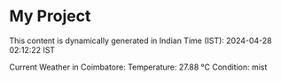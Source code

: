 # My Project

This content is dynamically generated in Indian Time (IST): 2024-04-28 02:12:22 IST


Current Weather in Coimbatore:
Temperature: 27.88 °C
Condition: mist
